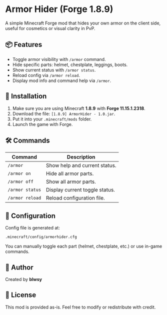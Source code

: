 # Armor Hider (Forge 1.8.9)

A simple Minecraft Forge mod that hides your own armor on the client side, useful for cosmetics or visual clarity in PvP.

## 📦 Features
- Toggle armor visibility with `/armor` command.
- Hide specific parts: helmet, chestplate, leggings, boots.
- Show current status with `/armor status`.
- Reload config via `/armor reload`.
- Display mod info and command help via `/armor`.

## 📂 Installation
1. Make sure you are using Minecraft **1.8.9** with **Forge 11.15.1.2318**.
2. Download the file: `[1.8.9] ArmorHider - 1.0.jar`.
3. Put it into your `.minecraft/mods` folder.
4. Launch the game with Forge.

## 🛠 Commands

| Command               | Description                     |
|----------------------|---------------------------------|
| `/armor`             | Show help and current status.   |
| `/armor on`          | Hide all armor parts.           |
| `/armor off`         | Show all armor parts.           |
| `/armor status`      | Display current toggle status.  |
| `/armor reload`      | Reload configuration file.      |

## 🧪 Configuration
Config file is generated at:
```
.minecraft/config/armorhider.cfg
```

You can manually toggle each part (helmet, chestplate, etc.) or use in-game commands.

## 👤 Author
Created by **blwsy**

## 📜 License
This mod is provided as-is. Feel free to modify or redistribute with credit.
